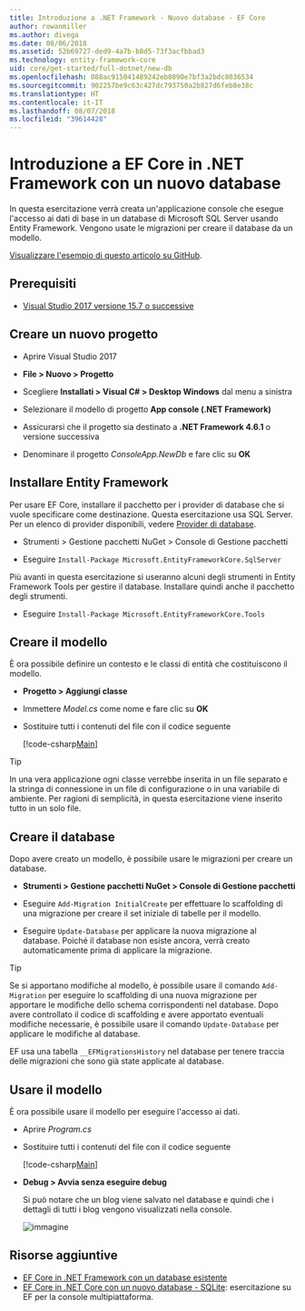 ```yaml
---
title: Introduzione a .NET Framework - Nuovo database - EF Core
author: rowanmiller
ms.author: divega
ms.date: 08/06/2018
ms.assetid: 52b69727-ded9-4a7b-b8d5-73f3acfbbad3
ms.technology: entity-framework-core
uid: core/get-started/full-dotnet/new-db
ms.openlocfilehash: 088ac915041489242eb8090e7bf3a2bdc8036534
ms.sourcegitcommit: 902257be9c63c427dc793750a2b827d6feb8e38c
ms.translationtype: HT
ms.contentlocale: it-IT
ms.lasthandoff: 08/07/2018
ms.locfileid: "39614428"
---
```

# <a name="getting-started-with-ef-core-on-net-framework-with-a-new-database"></a>Introduzione a EF Core in .NET Framework con un nuovo database

In questa esercitazione verrà creata un'applicazione console che esegue l'accesso ai dati di base in un database di Microsoft SQL Server usando Entity Framework. Vengono usate le migrazioni per creare il database da un modello.

[Visualizzare l'esempio di questo articolo su GitHub](https://github.com/aspnet/EntityFramework.Docs/tree/master/samples/core/GetStarted/FullNet/ConsoleApp.NewDb).

## <a name="prerequisites"></a>Prerequisiti

* [Visual Studio 2017 versione 15.7 o successive](https://www.visualstudio.com/downloads/)

## <a name="create-a-new-project"></a>Creare un nuovo progetto

* Aprire Visual Studio 2017

* **File > Nuovo > Progetto**

* Scegliere **Installati > Visual C# > Desktop Windows** dal menu a sinistra

* Selezionare il modello di progetto **App console (.NET Framework)**

* Assicurarsi che il progetto sia destinato a **.NET Framework 4.6.1** o versione successiva

* Denominare il progetto *ConsoleApp.NewDb* e fare clic su **OK**

## <a name="install-entity-framework"></a>Installare Entity Framework

Per usare EF Core, installare il pacchetto per i provider di database che si vuole specificare come destinazione. Questa esercitazione usa SQL Server. Per un elenco di provider disponibili, vedere [Provider di database](../../providers/index.md).

* Strumenti > Gestione pacchetti NuGet > Console di Gestione pacchetti

* Eseguire `Install-Package Microsoft.EntityFrameworkCore.SqlServer`

Più avanti in questa esercitazione si useranno alcuni degli strumenti in Entity Framework Tools per gestire il database. Installare quindi anche il pacchetto degli strumenti.

* Eseguire `Install-Package Microsoft.EntityFrameworkCore.Tools`

## <a name="create-the-model"></a>Creare il modello

È ora possibile definire un contesto e le classi di entità che costituiscono il modello.

* **Progetto > Aggiungi classe**

* Immettere *Model.cs* come nome e fare clic su **OK**

* Sostituire tutti i contenuti del file con il codice seguente

  [!code-csharp[Main](../../../../samples/core/GetStarted/FullNet/ConsoleApp.NewDb/Model.cs)] 

> [!TIP]  
> In una vera applicazione ogni classe verrebbe inserita in un file separato e la stringa di connessione in un file di configurazione o in una variabile di ambiente. Per ragioni di semplicità, in questa esercitazione viene inserito tutto in un solo file.

## <a name="create-the-database"></a>Creare il database

Dopo avere creato un modello, è possibile usare le migrazioni per creare un database.

* **Strumenti > Gestione pacchetti NuGet > Console di Gestione pacchetti**

* Eseguire `Add-Migration InitialCreate` per effettuare lo scaffolding di una migrazione per creare il set iniziale di tabelle per il modello.

* Eseguire `Update-Database` per applicare la nuova migrazione al database. Poiché il database non esiste ancora, verrà creato automaticamente prima di applicare la migrazione.

> [!TIP]  
> Se si apportano modifiche al modello, è possibile usare il comando `Add-Migration` per eseguire lo scaffolding di una nuova migrazione per apportare le modifiche dello schema corrispondenti nel database. Dopo avere controllato il codice di scaffolding e avere apportato eventuali modifiche necessarie, è possibile usare il comando `Update-Database` per applicare le modifiche al database.
>
> EF usa una tabella `__EFMigrationsHistory` nel database per tenere traccia delle migrazioni che sono già state applicate al database.

## <a name="use-the-model"></a>Usare il modello

È ora possibile usare il modello per eseguire l'accesso ai dati.

* Aprire *Program.cs*

* Sostituire tutti i contenuti del file con il codice seguente

  [!code-csharp[Main](../../../../samples/core/GetStarted/FullNet/ConsoleApp.NewDb/Program.cs)]

* **Debug > Avvia senza eseguire debug**

  Si può notare che un blog viene salvato nel database e quindi che i dettagli di tutti i blog vengono visualizzati nella console.

  ![immagine](_static/output-new-db.png)

## <a name="additional-resources"></a>Risorse aggiuntive

* [EF Core in .NET Framework con un database esistente](xref:core/get-started/full-dotnet/existing-db)
* [EF Core in .NET Core con un nuovo database - SQLite](xref:core/get-started/netcore/new-db-sqlite): esercitazione su EF per la console multipiattaforma.
